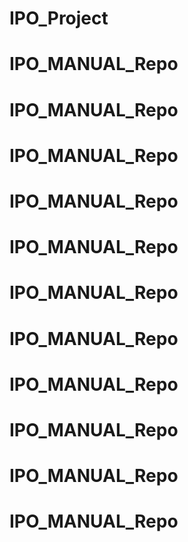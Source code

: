 # IPO_Project
# IPO_MANUAL_Repo
# IPO_MANUAL_Repo
# IPO_MANUAL_Repo
# IPO_MANUAL_Repo
# IPO_MANUAL_Repo
# IPO_MANUAL_Repo
# IPO_MANUAL_Repo
# IPO_MANUAL_Repo
# IPO_MANUAL_Repo
# IPO_MANUAL_Repo
# IPO_MANUAL_Repo
